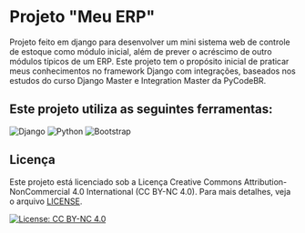 # Projeto "Meu ERP"

Projeto feito em django para desenvolver um mini sistema web de controle de estoque como módulo inicial, além de prever o acréscimo de outro módulos típicos de um ERP.
Este projeto tem o propósito inicial de praticar meus conhecimentos no framework Django com integrações, baseados nos estudos do curso Django Master e Integration Master da PyCodeBR.

## Este projeto utiliza as seguintes ferramentas:

![Django](https://img.shields.io/badge/Django-3.2-green.svg)
![Python](https://img.shields.io/badge/Python-3.8-blue.svg)
![Bootstrap](https://img.shields.io/badge/Bootstrap-5.1-purple.svg)

## Licença

Este projeto está licenciado sob a Licença Creative Commons Attribution-NonCommercial 4.0 International (CC BY-NC 4.0). Para mais detalhes, veja o arquivo [LICENSE](LICENSE).

[![License: CC BY-NC 4.0](https://img.shields.io/badge/License-CC%20BY--NC%204.0-lightgrey.svg)](https://creativecommons.org/licenses/by-nc/4.0/)
